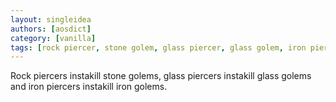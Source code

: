 ```yaml
---
layout: singleidea
authors: [aosdict]
category: [vanilla]
tags: [rock piercer, stone golem, glass piercer, glass golem, iron piercer, iron golem, p monster class, golem monster class]
---
```

Rock piercers instakill stone golems, glass piercers instakill glass golems and iron piercers instakill iron golems.
